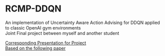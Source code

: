 # RCMP-DDQN
An implementation of Uncertainty Aware Action Advising for DDQN applied to classic OpenAI gym environments<br>
Joint Final project between myself and another student

[Corresponding Presentation for Project](https://docs.google.com/presentation/d/1Z_-G3DVvHOSer7HzLrkk7zOLlHjXzhk-6t657bKgSAw/edit?usp=sharing)<br>
[Based on the following paper](https://ojs.aaai.org//index.php/AAAI/article/view/6036)<br>

